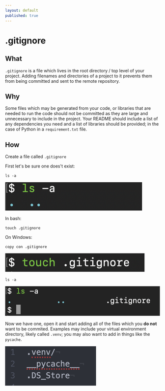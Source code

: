 ```yaml
---
layout: default
published: true
---
```

# .gitignore

## What

`.gitignore` is a file which lives in the root directory / top level of your project. Adding filenames and directories of a project to it prevents them from being committed and sent to the remote repository.

## Why

Some files which may be generated from your code, or libraries that are needed to run the code should not be committed as they are large and unnecessary to include in the project. Your README should include a list of any dependencies you need and a list of libraries should be provided; in the case of Python in a `requirement.txt` file.

## How

Create a file called `.gitignore`

First let's be sure one does't exist:

    ls -a

![ls](./assets/gitignore/ls_1.png)

In bash:

    touch .gitignore

On Windows:

    copy con .gitignore

![create gitignore](./assets/gitignore/create_gitignore.png)

    ls -a

![ls](./assets/gitignore/ls_2.png)

Now we have one, open it and start adding all of the files which you **do not** want to be commited. Examples may include your virtual environment directory, likely called `.venv`; you may also want to add in things like the `pycache`.

![ls](./assets/gitignore/gitignore_file.png)
